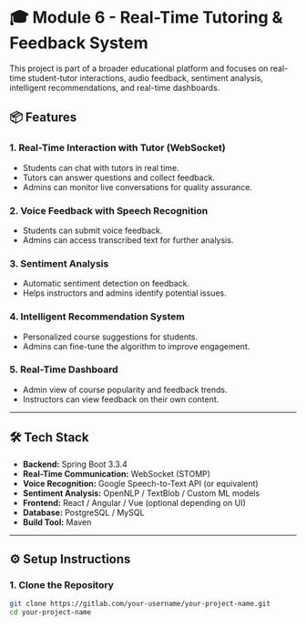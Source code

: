 # 🎓 Module 6 - Real-Time Tutoring & Feedback System

This project is part of a broader educational platform and focuses on real-time student-tutor interactions, audio feedback, sentiment analysis, intelligent recommendations, and real-time dashboards.

## 📦 Features

### 1. Real-Time Interaction with Tutor (WebSocket)
- Students can chat with tutors in real time.
- Tutors can answer questions and collect feedback.
- Admins can monitor live conversations for quality assurance.

### 2. Voice Feedback with Speech Recognition
- Students can submit voice feedback.
- Admins can access transcribed text for further analysis.

### 3. Sentiment Analysis
- Automatic sentiment detection on feedback.
- Helps instructors and admins identify potential issues.

### 4. Intelligent Recommendation System
- Personalized course suggestions for students.
- Admins can fine-tune the algorithm to improve engagement.

### 5. Real-Time Dashboard
- Admin view of course popularity and feedback trends.
- Instructors can view feedback on their own content.

---

## 🛠️ Tech Stack

- **Backend:** Spring Boot 3.3.4
- **Real-Time Communication:** WebSocket (STOMP)
- **Voice Recognition:** Google Speech-to-Text API (or equivalent)
- **Sentiment Analysis:** OpenNLP / TextBlob / Custom ML models
- **Frontend:** React / Angular / Vue (optional depending on UI)
- **Database:** PostgreSQL / MySQL
- **Build Tool:** Maven

---

## ⚙️ Setup Instructions

### 1. Clone the Repository
```bash
git clone https://gitlab.com/your-username/your-project-name.git
cd your-project-name


